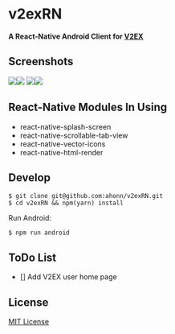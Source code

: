 # v2exRN 
**A React-Native Android Client for [V2EX](https://www.v2ex.com/)**

## Screenshots
![](https://ww2.sinaimg.cn/large/006tNc79gw1fbeqt235pnj30u01hcwlj.jpg)![](https://ww2.sinaimg.cn/large/006tNc79gw1fbeqt4y8byj30u01hcgte.jpg)
![](https://ww2.sinaimg.cn/large/006tNc79gw1fbeqsyuzw5j30u01hcdk3.jpg)![](https://ww1.sinaimg.cn/large/006tNc79gw1fbeqsuwh02j30u01hcgp2.jpg)

## React-Native Modules In Using
- react-native-splash-screen
- react-native-scrollable-tab-view
- react-native-vector-icons
- react-native-html-render

## Develop
```
$ git clone git@github.com:ahonn/v2exRN.git
$ cd v2exRN && npm(yarn) install
```

Run Android:
```
$ npm run android
```

## ToDo List
- [] Add V2EX user home page

## License
[MIT License](http://en.wikipedia.org/wiki/MIT_License)